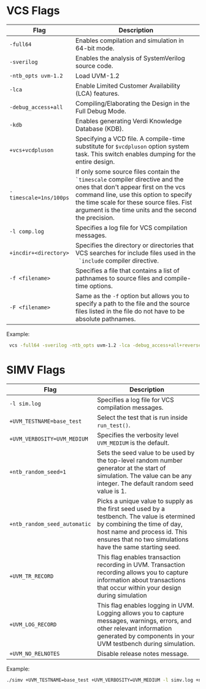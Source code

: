 

# VCS Flags

| Flag                   | Description                                                                                                                                                                                                                                                            |
| ---------------------- | ---------------------------------------------------------------------------------------------------------------------------------------------------------------------------------------------------------------------------------------------------------------------- |
| `-full64`              | Enables compilation and simulation in 64-bit mode.                                                                                                                                                                                                                     |
| `-sverilog`            | Enables the analysis of SystemVerilog source code.                                                                                                                                                                                                                     |
| `-ntb_opts uvm-1.2`    | Load UVM-1.2                                                                                                                                                                                                                                                           |
| `-lca`                 | Enable Limited Customer Availability (LCA) features.                                                                                                                                                                                                                   |
| `-debug_access+all`    | Compiling/Elaborating the Design in the Full Debug Mode.                                                                                                                                                                                                               |
| `-kdb`                 | Enables generating Verdi Knowledge Database (KDB).                                                                                                                                                                                                                     |
| `+vcs+vcdpluson`       | Specifying a VCD file. A compile-time substitute for `$vcdpluson` option system task. This switch enables dumping for the entire design.                                                                                                                               |
| `-timescale=1ns/100ps` | If only some source files contain the `` `timescale`` compiler directive and the ones that don't appear first on the vcs command line, use this option to specify the time scale for these source files. Fist argument is the time units and the second the precision. |
| `-l comp.log`          | Specifies a log file for VCS compilation messages.                                                                                                                                                                                                                     |
| `+incdir+<directory>`  | Specifies the directory or directories that VCS searches for include files used in the<br>`` `include`` compiler directive.                                                                                                                                            |
| `-f <filename>`        | Specifies a file that contains a list of pathnames to source files and compile-time options.                                                                                                                                                                           |
| `-F <filename>`        | Same as the `-f` option but allows you to specify a path to the file and the source files listed in the file do not have to be absolute pathnames.                                                                                                                     |

Example:

```bash
 vcs -full64 -sverilog -ntb_opts uvm-1.2 -lca -debug_access+all+reverse -kdb +vcs+vcdpluson -timescale=1ns/100ps +incdir+include test.sv -l comp.log
```

# SIMV Flags

| Flag                         | Description                                                                                                                                                                                                            |
| ---------------------------- | ---------------------------------------------------------------------------------------------------------------------------------------------------------------------------------------------------------------------- |
| `-l sim.log`                 | Specifies a log file for VCS compilation messages.                                                                                                                                                                     |
| `+UVM_TESTNAME=base_test`    | Select the test that is run inside `run_test()`.                                                                                                                                                                       |
| `+UVM_VERBOSITY=UVM_MEDIUM`  | Specifies the verbosity level `UVM_MEDIUM` is the default.                                                                                                                                                             |
| `+ntb_random_seed=1`         | Sets the seed value to be used by the top-level random number generator at the start of simulation. The value can be any integer. The default random seed value is 1.                                                  |
| `+ntb_random_seed_automatic` | Picks a unique value to supply as the first seed used by a testbench. The value is etermined by combining the time of day, host name and process id. This ensures that no two simulations have the same starting seed. |
| `+UVM_TR_RECORD`             | This flag enables transaction recording in UVM. Transaction recording allows you to capture information about transactions that occur within your design during simulation                                             |
| `+UVM_LOG_RECORD`            | This flag enables logging in UVM. Logging allows you to capture messages, warnings, errors, and other relevant information generated by components in your UVM testbench during simulation.                            |
| `+UVM_NO_RELNOTES`           | Disable release notes message.                                                                                                                                                                                         |

Example:


```bash
./simv +UVM_TESTNAME=base_test +UVM_VERBOSITY=UVM_MEDIUM -l simv.log +ntb_random_seed=1 +UVM_TR_RECORD +UVM_LOG_RECORD +UVM_NO_RELNOTES
```
